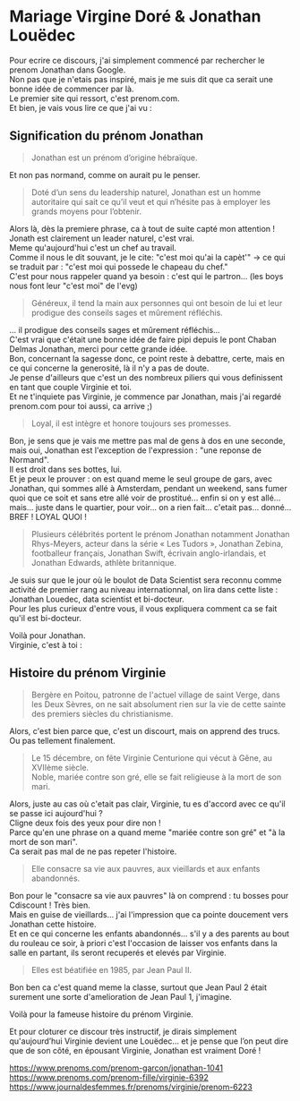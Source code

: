 # Mariage Virgine Doré & Jonathan Louëdec

Pour ecrire ce discours, j'ai simplement commencé par rechercher le prenom Jonathan dans Google.  
Non pas que je n'etais pas inspiré, mais je me suis dit que ca serait une bonne idée de commencer par là.  
Le premier site qui ressort, c'est prenom.com.  
Et bien, je vais vous lire ce que j'ai vu :

## Signification du prénom Jonathan

> Jonathan est un prénom d’origine hébraïque.

Et non pas normand, comme on aurait pu le penser.
 
> Doté d’un sens du leadership naturel, Jonathan est un homme autoritaire qui sait ce qu’il veut et qui n’hésite pas à employer les grands moyens pour l’obtenir. 

Alors là, dès la premiere phrase, ca à tout de suite capté mon attention !  
Jonath est clairement un leader naturel, c'est vrai.  
Meme qu'aujourd'hui c'est un chef au travail.  
Comme il nous le dit souvant, je le cite: "c'est moi qu'ai la capèt'"  -> ce qui se traduit par : "c'est moi qui possede le chapeau du chef."  
C'est pour nous rappeler quand ya besoin : c'est qui le partron... (les boys nous font leur "c'est moi" de l'evg)

> Généreux, il tend la main aux personnes qui ont besoin de lui et leur prodigue des conseils sages et mûrement réfléchis. 

... il prodigue des conseils sages et mûrement réfléchis...  
C'est vrai que c'était une bonne idée de faire pipi depuis le pont Chaban Delmas Jonathan, merci pour cette grande idée.  
Bon, concernant la sagesse donc, ce point reste à debattre, certe, mais en ce qui concerne la generosité, là il n'y a pas de doute.  
Je pense d'ailleurs que c'est un des nombreux piliers qui vous definissent en tant que couple Virginie et toi.  
Et ne t'inquiete pas Virginie, je commence par Jonathan, mais j'ai regardé prenom.com pour toi aussi, ca arrive ;)

> Loyal, il est intègre et honore toujours ses promesses.

Bon, je sens que je vais me mettre pas mal de gens à dos en une seconde, mais oui, Jonathan est l'exception de l'expression : "une reponse de Normand".  
Il est droit dans ses bottes, lui.  
Et je peux le prouver : on est quand meme le seul groupe de gars, avec Jonathan, qui sommes allé à Amsterdam, pendant un weekend, sans fumer quoi que ce soit et sans etre allé voir de prostitué... enfin si on y est allé... mais... juste dans le quartier, pour voir... on a rien fait... c'etait pas... donné... BREF ! LOYAL QUOI !

> Plusieurs célébrités portent le prénom Jonathan notamment Jonathan Rhys-Meyers, acteur dans la série « Les Tudors », Jonathan Zebina, footballeur français, Jonathan Swift, écrivain anglo-irlandais, et Jonathan Edwards, athlète britannique. 

Je suis sur que le jour où le boulot de Data Scientist sera reconnu comme activité de premier rang au niveau internationnal, on lira dans cette liste :  
Jonathan Louedec, data scientist et bi-docteur.  
Pour les plus curieux d'entre vous, il vous expliquera comment ca se fait qu'il est bi-docteur.

Voilà pour Jonathan.  
Virginie, c'est à toi :

## Histoire du prénom Virginie

> Bergère en Poitou, patronne de l'actuel village de saint Verge, dans les Deux Sèvres, on ne sait absolument rien sur la vie de cette sainte des premiers siècles du christianisme.

Alors, c'est bien parce que, c'est un discourt, mais on apprend des trucs. Ou pas tellement finalement.

> Le 15 décembre, on fête Virginie Centurione qui vécut à Gêne, au XVIIème siècle.  
> Noble, mariée contre son gré, elle se fait religieuse à la mort de son mari.  

Alors, juste au cas où c'etait pas clair, Virginie, tu es d'accord avec ce qu'il se passe ici aujourd'hui ?  
Cligne deux fois des yeux pour dire non !  
Parce qu'en une phrase on a quand meme "mariée contre son gré" et "à la mort de son mari".  
Ca serait pas mal de ne pas repeter l'histoire.

> Elle consacre sa vie aux pauvres, aux vieillards et aux enfants abandonnés.  

Bon pour le "consacre sa vie aux pauvres" là on comprend : tu bosses pour Cdiscount ! Très bien.  
Mais en guise de vieillards... j'ai l'impression que ca pointe doucement vers Jonathan cette histoire.  
Et en ce qui concerne les enfants abandonnés... s'il y a des parents au bout du rouleau ce soir, à priori c'est l'occasion de laisser vos enfants dans la salle en partant, ils seront recuperés et elevés par Virginie.

> Elles est béatifiée en 1985, par Jean Paul II.  

Bon ben ca c'est quand meme la classe, surtout que Jean Paul 2 était surement une sorte d'amelioration de Jean Paul 1, j'imagine.  

Voilà pour la fameuse histoire du prénom Virginie.  

Et pour cloturer ce discour très instructif, je dirais simplement qu'aujourd’hui Virginie devient une Louëdec… et je pense que l’on peut dire que de son côté, en épousant Virginie, Jonathan est vraiment Doré !  

https://www.prenoms.com/prenom-garcon/jonathan-1041  
https://www.prenoms.com/prenom-fille/virginie-6392  
https://www.journaldesfemmes.fr/prenoms/virginie/prenom-6223  
